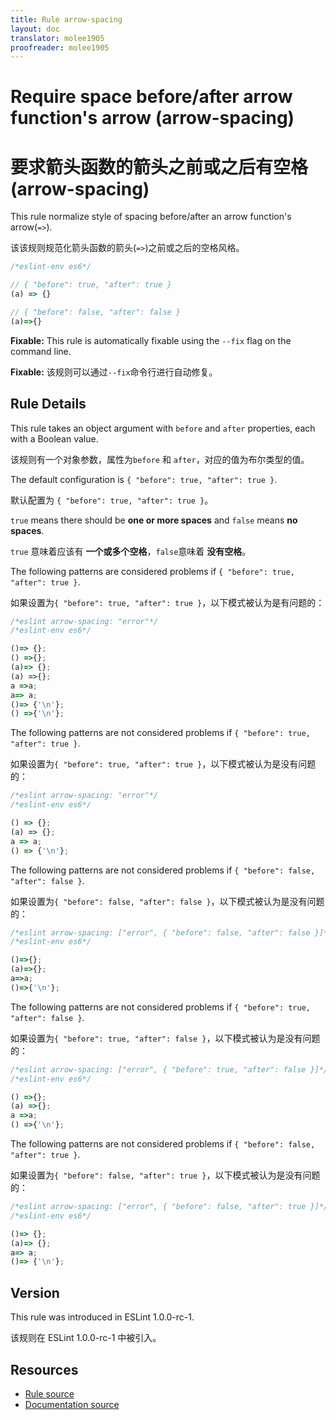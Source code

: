 ```yaml
---
title: Rule arrow-spacing
layout: doc
translator: molee1905
proofreader: molee1905
---
```

<!-- Note: No pull requests accepted for this file. See README.md in the root directory for details. -->

# Require space before/after arrow function's arrow (arrow-spacing)

# 要求箭头函数的箭头之前或之后有空格 (arrow-spacing)

This rule normalize style of spacing before/after an arrow function's arrow(`=>`).

该该规则规范化箭头函数的箭头(`=>`)之前或之后的空格风格。

```js
/*eslint-env es6*/

// { "before": true, "after": true }
(a) => {}

// { "before": false, "after": false }
(a)=>{}
```

**Fixable:** This rule is automatically fixable using the `--fix` flag on the command line.

**Fixable:** 该规则可以通过`--fix`命令行进行自动修复。

## Rule Details

This rule takes an object argument with `before` and `after` properties, each with a Boolean value.

该规则有一个对象参数，属性为`before` 和 `after`，对应的值为布尔类型的值。

The default configuration is `{ "before": true, "after": true }`.

默认配置为 `{ "before": true, "after": true }`。

`true` means there should be **one or more spaces** and `false` means **no spaces**.

`true` 意味着应该有 **一个或多个空格**，`false`意味着 **没有空格**。

The following patterns are considered problems if `{ "before": true, "after": true }`.

如果设置为`{ "before": true, "after": true }`，以下模式被认为是有问题的：

```js
/*eslint arrow-spacing: "error"*/
/*eslint-env es6*/

()=> {};
() =>{};
(a)=> {};
(a) =>{};
a =>a;
a=> a;
()=> {'\n'};
() =>{'\n'};
```

The following patterns are not considered problems if `{ "before": true, "after": true }`.

如果设置为`{ "before": true, "after": true }`，以下模式被认为是没有问题的：

```js
/*eslint arrow-spacing: "error"*/
/*eslint-env es6*/

() => {};
(a) => {};
a => a;
() => {'\n'};
```

The following patterns are not considered problems if `{ "before": false, "after": false }`.

如果设置为`{ "before": false, "after": false }`，以下模式被认为是没有问题的：

```js
/*eslint arrow-spacing: ["error", { "before": false, "after": false }]*/
/*eslint-env es6*/

()=>{};
(a)=>{};
a=>a;
()=>{'\n'};
```

The following patterns are not considered problems if `{ "before": true, "after": false }`.

如果设置为`{ "before": true, "after": false }`，以下模式被认为是没有问题的：

```js
/*eslint arrow-spacing: ["error", { "before": true, "after": false }]*/
/*eslint-env es6*/

() =>{};
(a) =>{};
a =>a;
() =>{'\n'};
```

The following patterns are not considered problems if `{ "before": false, "after": true }`.

如果设置为`{ "before": false, "after": true }`，以下模式被认为是没有问题的：

```js
/*eslint arrow-spacing: ["error", { "before": false, "after": true }]*/
/*eslint-env es6*/

()=> {};
(a)=> {};
a=> a;
()=> {'\n'};
```

## Version

This rule was introduced in ESLint 1.0.0-rc-1.

该规则在 ESLint 1.0.0-rc-1 中被引入。

## Resources

* [Rule source](https://github.com/eslint/eslint/tree/master/lib/rules/arrow-spacing.js)
* [Documentation source](https://github.com/eslint/eslint/tree/master/docs/rules/arrow-spacing.md)
